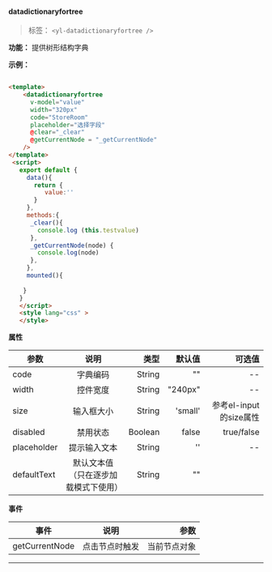 #### datadictionaryfortree

> 标签： `<yl-datadictionaryfortree />`


  **功能：**  提供树形结构字典

  **示例：**

```html

<template>
    <datadictionaryfortree 
      v-model="value"
      width="320px"
      code="StoreRoom"
      placeholder="选择字段"
      @clear="_clear"
      @getCurrentNode = "_getCurrentNode"
    />
</template>
 <script>
   export default {
     data(){
       return {
          value:''
       }
     },
     methods:{
      _clear(){
        console.log (this.testvalue)
      },
      _getCurrentNode(node) {
        console.log(node)
      },
     },
     mounted(){
       
    }
   }
   </script>
   <style lang="css" >
   </style>

```

 **属性**

  | 参数        | 说明           |类型   |默认值|可选值|
  | ------------- |:-------------:| -----:|---:|---:|
  | code| 字典编码 | String|"" |--|
  | width| 控件宽度 | String|"240px" |--|
  | size| 输入框大小  | String|'small' |参考el-input的size属性|
  | disabled| 禁用状态  | Boolean|false |true/false|
  | placeholder| 提示输入文本  | String|'' |--|
  | defaultText| 默认文本值 （只在逐步加载模式下使用） | String|"" ||
 

  **事件**

  | 事件        | 说明           |参数   |
  | ------------- |:-------------:| -----:|
  | getCurrentNode| 点击节点时触发 | 当前节点对象|
  
---